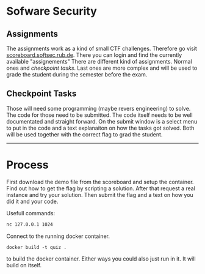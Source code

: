# Sofware Security

## Assignments

The assignments work as a kind of small CTF challenges. Therefore go visit [scoreboard.softsec.rub.de](scoreboard.softsec.rub.de). There you can login and find the currently available "assignements"
There are different kind of assignments. Normal ones and *checkpoint tasks*. Last ones are more complex and will be used to grade the student during the semester before the exam. 

## Checkpoint Tasks

Those will need some programming (maybe revers engineering) to solve. The code for those need to be submitted. The code itself needs to be well documentated and straight forward. On the submit window is a select menu to put in the code and a text explanaiton on how the tasks got solved. Both will be used together with the correct flag to grad the student.

---

# Process

First download the demo file from the scoreboard and setup the container. Find out how to get the flag by scripting a solution. After that request a real instance and try your solution. Then submit the flag and a text on how you did it and your code.

Usefull commands:

```bash
nc 127.0.0.1 1024
```
Connect to the running docker container.

```
docker build -t quiz .
```
to build the docker container. Either ways you could also just run in it. It will build on itself.

